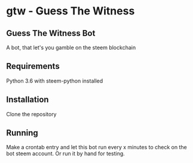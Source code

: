 # gtw - Guess The Witness
## Guess The Witness Bot
A bot, that let's you gamble on the steem blockchain
## Requirements
Python 3.6 with steem-python installed
## Installation
Clone the repository
## Running
Make a crontab entry and let this bot run every x minutes to check on the bot steem account.
Or run it by hand for testing.
